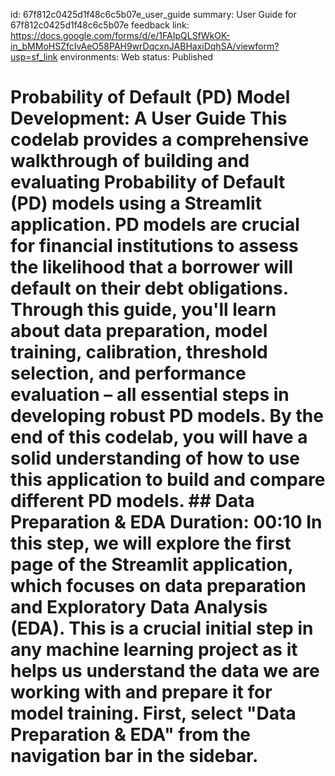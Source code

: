 id: 67f812c0425d1f48c6c5b07e_user_guide
summary: User Guide for 67f812c0425d1f48c6c5b07e
feedback link: https://docs.google.com/forms/d/e/1FAIpQLSfWkOK-in_bMMoHSZfcIvAeO58PAH9wrDqcxnJABHaxiDqhSA/viewform?usp=sf_link
environments: Web
status: Published


# Probability of Default (PD) Model Development:   A User Guide  This codelab provides a comprehensive walkthrough of building and evaluating Probability of Default (PD) models using a Streamlit application.  PD models are crucial for financial institutions to assess the likelihood that a borrower will default on their debt obligations. Through this guide, you'll learn about data preparation, model training, calibration, threshold selection, and performance evaluation – all essential steps in developing robust PD models. By the end of this codelab, you will have a solid understanding of how to use this application to build and compare different PD models.    ## Data Preparation & EDA Duration: 00:10    In this step, we will explore the first page of the Streamlit application, which focuses on data preparation and Exploratory Data Analysis (EDA). This is a crucial initial step in any machine learning project as it helps us understand the data we are working with and prepare it for model training.  First, select "Data Preparation & EDA" from the navigation bar in the sidebar.